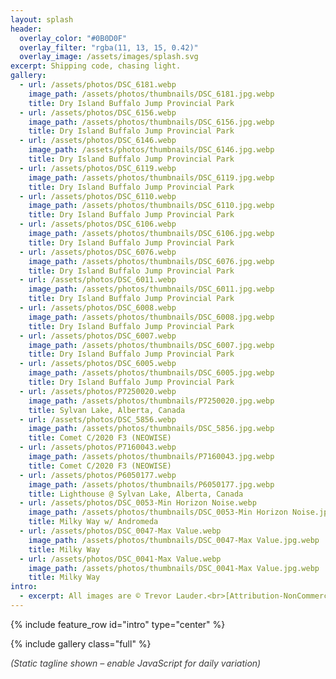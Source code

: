 ```yaml
---
layout: splash
header:
  overlay_color: "#0B0D0F"
  overlay_filter: "rgba(11, 13, 15, 0.42)"
  overlay_image: /assets/images/splash.svg
excerpt: Shipping code, chasing light.
gallery:
  - url: /assets/photos/DSC_6181.webp
    image_path: /assets/photos/thumbnails/DSC_6181.jpg.webp
    title: Dry Island Buffalo Jump Provincial Park
  - url: /assets/photos/DSC_6156.webp
    image_path: /assets/photos/thumbnails/DSC_6156.jpg.webp
    title: Dry Island Buffalo Jump Provincial Park
  - url: /assets/photos/DSC_6146.webp
    image_path: /assets/photos/thumbnails/DSC_6146.jpg.webp
    title: Dry Island Buffalo Jump Provincial Park
  - url: /assets/photos/DSC_6119.webp
    image_path: /assets/photos/thumbnails/DSC_6119.jpg.webp
    title: Dry Island Buffalo Jump Provincial Park
  - url: /assets/photos/DSC_6110.webp
    image_path: /assets/photos/thumbnails/DSC_6110.jpg.webp
    title: Dry Island Buffalo Jump Provincial Park
  - url: /assets/photos/DSC_6106.webp
    image_path: /assets/photos/thumbnails/DSC_6106.jpg.webp
    title: Dry Island Buffalo Jump Provincial Park
  - url: /assets/photos/DSC_6076.webp
    image_path: /assets/photos/thumbnails/DSC_6076.jpg.webp
    title: Dry Island Buffalo Jump Provincial Park
  - url: /assets/photos/DSC_6011.webp
    image_path: /assets/photos/thumbnails/DSC_6011.jpg.webp
    title: Dry Island Buffalo Jump Provincial Park
  - url: /assets/photos/DSC_6008.webp
    image_path: /assets/photos/thumbnails/DSC_6008.jpg.webp
    title: Dry Island Buffalo Jump Provincial Park
  - url: /assets/photos/DSC_6007.webp
    image_path: /assets/photos/thumbnails/DSC_6007.jpg.webp
    title: Dry Island Buffalo Jump Provincial Park
  - url: /assets/photos/DSC_6005.webp
    image_path: /assets/photos/thumbnails/DSC_6005.jpg.webp
    title: Dry Island Buffalo Jump Provincial Park
  - url: /assets/photos/P7250020.webp
    image_path: /assets/photos/thumbnails/P7250020.jpg.webp
    title: Sylvan Lake, Alberta, Canada
  - url: /assets/photos/DSC_5856.webp
    image_path: /assets/photos/thumbnails/DSC_5856.jpg.webp
    title: Comet C/2020 F3 (NEOWISE)
  - url: /assets/photos/P7160043.webp
    image_path: /assets/photos/thumbnails/P7160043.jpg.webp
    title: Comet C/2020 F3 (NEOWISE)
  - url: /assets/photos/P6050177.webp
    image_path: /assets/photos/thumbnails/P6050177.jpg.webp
    title: Lighthouse @ Sylvan Lake, Alberta, Canada
  - url: /assets/photos/DSC_0053-Min Horizon Noise.webp
    image_path: /assets/photos/thumbnails/DSC_0053-Min Horizon Noise.jpg.webp
    title: Milky Way w/ Andromeda
  - url: /assets/photos/DSC_0047-Max Value.webp
    image_path: /assets/photos/thumbnails/DSC_0047-Max Value.jpg.webp
    title: Milky Way
  - url: /assets/photos/DSC_0041-Max Value.webp
    image_path: /assets/photos/thumbnails/DSC_0041-Max Value.jpg.webp
    title: Milky Way
intro:
  - excerpt: All images are © Trevor Lauder.<br>[Attribution-NonCommercial-NoDerivatives 4.0 International (CC BY-NC-ND 4.0)](https://creativecommons.org/licenses/by-nc-nd/4.0/)
---
```


{% include feature_row id="intro" type="center" %}

{% include gallery class="full" %}

<script>
// Deterministic daily tagline (client-side) using _data/taglines.json.
// Runs AFTER window load to avoid production (main.min.js) rewrites.
// Uses dedicated span; fade removed for simplicity.
(function() {
  var taglines = {{ site.data.taglines | jsonify }};
  if(!Array.isArray(taglines) || !taglines.length) return; // Safety

  function dayOfYear(d){
    var start = new Date(Date.UTC(d.getFullYear(),0,0));
    return Math.floor((d - start) / 86400000); // 0..365
  }

  function dailyIndex(len){
    // Anchor calculation to Mountain Time (America/Denver) for consistent rollover
    var mtNow = new Date(new Date().toLocaleString('en-US', { timeZone: 'America/Denver' }));
    var idx = (dayOfYear(mtNow) + mtNow.getFullYear()) % len;
    return idx;
  }

  function setDailyTagline(){
    var container = document.querySelector('.page__lead');
    if(!container) return;
    var initial = container.querySelector('#dynamic-tagline-initial');
    // Replace initial span with dynamic span only once
    var el = container.querySelector('#dynamic-tagline');
    if(!el) {
      el = document.createElement('span');
      el.id = 'dynamic-tagline';
      if(initial) initial.replaceWith(el); else container.appendChild(el);
    }

    var todayIdx = dailyIndex(taglines.length);
    var computed = taglines[todayIdx];

    // Mountain Time date key
    var mtNow = new Date(new Date().toLocaleString('en-US', { timeZone: 'America/Denver' }));
    var dateKey = mtNow.getFullYear()+'-'+String(mtNow.getMonth()+1).padStart(2,'0')+'-'+String(mtNow.getDate()).padStart(2,'0');
    var LS_KEY_DATE = 'dailyTaglineDate';
    var LS_KEY_TEXT = 'dailyTaglineText';
    try {
      var storedDate = localStorage.getItem(LS_KEY_DATE);
      var storedText = localStorage.getItem(LS_KEY_TEXT);
      if(storedDate === dateKey && storedText) {
        // Use cached text if still in list; else fall back to computed
        if(taglines.indexOf(storedText) !== -1) {
          if(el.textContent.trim() !== storedText) {
            fadeSwap(el, storedText);
          }
          return; // Done for today
        }
      }
      // Store today's choice
      localStorage.setItem(LS_KEY_DATE, dateKey);
      localStorage.setItem(LS_KEY_TEXT, computed);
    } catch(e) { /* Ignore storage errors (private mode, etc.) */ }

    var desired = computed;
    if(el.textContent.trim() !== desired) {
      fadeSwap(el, desired);
    }

    // Lightweight polling fallback (covers late hydration scripts)
    var start = Date.now();
    var pollInterval = 500; // ms
    var poller = setInterval(function(){
      if(Date.now() - start > 15000) { clearInterval(poller); return; }
      if(el.textContent.trim() !== desired) {
        el.textContent = desired;
      }
    }, pollInterval);
    // Also enforce once on page show (back/forward cache)
    window.addEventListener('pageshow', function(){ if(el.textContent.trim() !== desired) el.textContent = desired; });
  }

  function fadeSwap(el, text){
    // Preserve height to mitigate layout shift
    if(!el.style.minHeight) { el.style.minHeight = el.offsetHeight + 'px'; }
    el.style.opacity = 0;
    setTimeout(function(){
      el.textContent = text;
      requestAnimationFrame(function(){ el.style.opacity = 1; });
    }, 120);
  }

  function initiate(){
    // Delay a tick to allow late theme mutations
    setTimeout(function(){
      setDailyTagline();
      // Short intensive guard phase (first 5s after load)
      var start = Date.now();
      var container = document.querySelector('.page__lead');
      var desired = container && container.querySelector('#dynamic-tagline') && container.querySelector('#dynamic-tagline').textContent.trim();
      if(!container || !desired) return;
      function guard(){
        if(Date.now() - start > 5000) return; // stop after 5s
        // If something rewrote the container text, rebuild span
        var span = container.querySelector('#dynamic-tagline');
        if(!span || span.textContent.trim() !== desired){
          container.setAttribute('data-dynamic-tagline', 'locked');
          container.innerHTML = '<span id="dynamic-tagline" class="tagline-fade-transition">'+desired+'</span>';
        }
        requestAnimationFrame(guard);
      }
      requestAnimationFrame(guard);
    }, 50);
  }

  if(document.readyState === 'complete') {
    initiate();
  } else {
    window.addEventListener('load', initiate, { once: true });
  }
})();
</script>
<style>
.tagline-fade-transition { transition: opacity .6s ease; }
</style>
<noscript><style>.page__lead-noscript{display:block;font-style:italic;opacity:.85;margin-top:.5rem}</style><span class="page__lead-noscript">(Static tagline shown – enable JavaScript for daily variation)</span></noscript>
